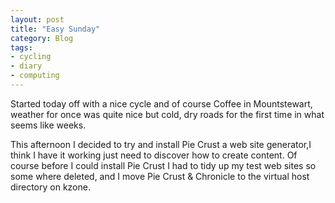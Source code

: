 ```yaml
---
layout: post
title: "Easy Sunday"
category: Blog
tags: 
- cycling 
- diary 
- computing
---
```


 Started today off with a nice cycle and of course Coffee in Mountstewart, weather for once was quite nice but cold, dry roads for the first time in what seems like weeks.

 This afternoon I decided to try and install Pie Crust a web site generator,I think I have it working just need to discover how to create content. Of course before I could install Pie Crust I had to tidy up my test web sites so some where deleted, and I move Pie Crust & Chronicle to the virtual host directory on kzone.

